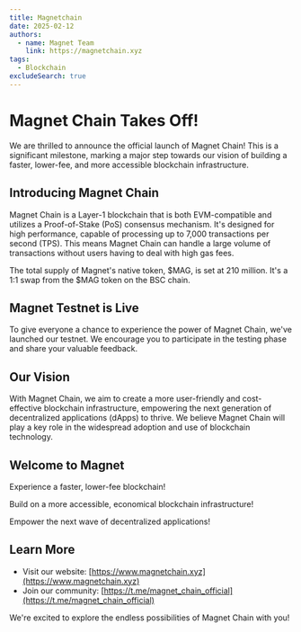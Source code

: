 ```yaml
---
title: Magnetchain
date: 2025-02-12
authors:
  - name: Magnet Team
    link: https://magnetchain.xyz
tags:
  - Blockchain
excludeSearch: true
---
```


# Magnet Chain Takes Off!

We are thrilled to announce the official launch of Magnet Chain! This is a significant milestone, marking a major step towards our vision of building a faster, lower-fee, and more accessible blockchain infrastructure.

## Introducing Magnet Chain

Magnet Chain is a Layer-1 blockchain that is both EVM-compatible and utilizes a Proof-of-Stake (PoS) consensus mechanism. It's designed for high performance, capable of processing up to 7,000 transactions per second (TPS). This means Magnet Chain can handle a large volume of transactions without users having to deal with high gas fees.

The total supply of Magnet's native token, $MAG, is set at 210 million. It's a 1:1 swap from the $MAG token on the BSC chain.

## Magnet Testnet is Live

To give everyone a chance to experience the power of Magnet Chain, we've launched our testnet. We encourage you to participate in the testing phase and share your valuable feedback.

## Our Vision

With Magnet Chain, we aim to create a more user-friendly and cost-effective blockchain infrastructure, empowering the next generation of decentralized applications (dApps) to thrive. We believe Magnet Chain will play a key role in the widespread adoption and use of blockchain technology.

## Welcome to Magnet

Experience a faster, lower-fee blockchain!

Build on a more accessible, economical blockchain infrastructure!

Empower the next wave of decentralized applications!

## Learn More

*   Visit our website: [https://www.magnetchain.xyz](https://www.magnetchain.xyz)
*   Join our community: [https://t.me/magnet_chain_official](https://t.me/magnet_chain_official)

We're excited to explore the endless possibilities of Magnet Chain with you!
